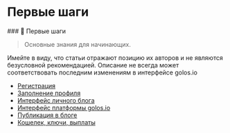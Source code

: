 # Первые шаги

\#\#\# 🚀 Первые шаги

> Основные знания для начинающих.

Имейте в виду, что статьи отражают позицию их авторов и не являются безусловной рекомендацией. Описание не всегда может соответствовать последним изменениям в интерфейсе golos.io

* [Регистрация](https://github.com/golos-blockchain/wiki/tree/d4fe11c3d8f3a019fe4c0b1f3da33a6c2aeab1eb/polzovatelyam/pervie-shagi/registratsiya.md)
* [Заполнение профиля](https://github.com/golos-blockchain/wiki/tree/d4fe11c3d8f3a019fe4c0b1f3da33a6c2aeab1eb/polzovatelyam/pervie-shagi/zapolnenie-profilya.md)
* [Интерфейс личного блога](interfeis-lichnogo-bloga.md)
* [Интерфейс платформы golos.io](interfeis-golosio.md)
* [Публикация в блоге](https://github.com/golos-blockchain/wiki/tree/3dbb2f2a042981607f6ae50283ab37510a67a70d/1-introduction/posting.html)
* [Кошелек, ключи, выплаты](koshelek-klyuchi-viplati.md)

